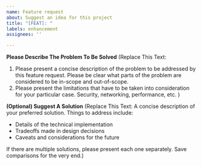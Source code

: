 ```yaml
---
name: Feature request
about: Suggest an idea for this project
title: "[FEAT]: "
labels: enhancement
assignees: ''

---
```


**Please Describe The Problem To Be Solved**
(Replace This Text: 
1. Please present a concise description of the problem to be addressed by this feature request. Please be clear what parts of the problem are considered to be in-scope and out-of-scope.
2. Please present the limitations that have to be taken into consideration for your particular case. Security, networking, performance, etc.
)

**(Optional) Suggest A Solution**
(Replace This Text: A concise description of your preferred solution. Things to address include:
* Details of the technical implementation
* Tradeoffs made in design decisions
* Caveats and considerations for the future

If there are multiple solutions, please present each one separately. Save comparisons for the very end.)
